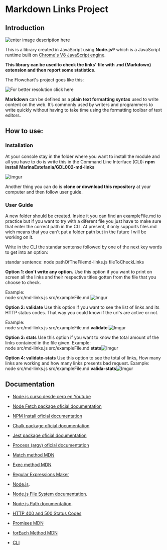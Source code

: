 
# Markdown Links Project

## Introduction

![enter image description here](https://lh3.googleusercontent.com/uSTulQK2T54AS2Dg2Qfxx77tfPhX6VRWiCdLeYEVf_rCPAzrlfyPw9G4BwJuYmpcDzl08vF5G3CQ1A)

  
  

This is a library created in JavaScript using **Node.js®** which is a JavaScript runtime built on [Chrome's V8 JavaScript engine](https://v8.dev/).

  

**This library can be used to check the links' file with .md (Markdown) extension and then report some statistics.**

The Flowchart's project goes like this:

  

![For better resolution click here](https://i.ibb.co/w0xwgcw/diagrama-markdown.png)

  

**Markdown** can be defined as a **plain text formatting syntax** used to write content on the web. It’s commonly used by writers and programmers to write quickly without having to take time using the formatting toolbar of text editors.

  

## How to use:

### Installation
At your console stay in the folder where you want to install the module and all you have to do is write this in the Command Line Interface (CLI):
**npm install MarinaEstefania/GDL002-md-links**

 ![Imgur](https://i.imgur.com/h7JB1Mz.png)

 Another thing you can do is **clone or download this repository** at your computer and then follow user guide.

### User Guide
A new folder should be created. Inside it you can find an exampleFile.md to practice but if you want to try with a diferent file you just have to make sure that enter the correct path in the CLI. 
At present, it only supports files.md wich means that you can't put a folder path but in the future I will be working on it.

Write in the CLI the standar sentense followed by one of the next key words to get into an option: 

standar sentence:
node pathOfTheFilemd-links.js fileToCheckLinks 

**Option 1:  don't write any option.**
Use this option if you want to print on screen all the links and their respective titles gotten from the file that you choose to check.

Example:   
node src/md-links.js src/exampleFile.md
![Imgur](https://imgur.com/nNWtl3d.png)
  
  **Option 2:  validate**
  Use this option if you want to see the list of links and its HTTP status codes. That way you could know if the url's are active or not.  

  Example:   
node src/md-links.js src/exampleFile.md **validate**
![Imgur](https://i.imgur.com/sHjNRMJ.png)
   
   **Option 3:  stats**
Use this option if you want to know the total amount of the links contained in the file given.
     Example:   
node src/md-links.js src/exampleFile.md **stats**![Imgur](https://i.imgur.com/64vMz89.png)

   **Option 4:  validate-stats**
Use this option to see the total of links, How many links are working and how many links presents bad request.
     Example:   
node src/md-links.js src/exampleFile.md **valida-stats**![Imgur](https://i.imgur.com/JzC0j5Z.png)

## Documentation

- [Node.js curso desde cero en Youtube](https://www.youtube.com/watch?v=BhvLIzVL8_o&list=LLgVy8kVPhtvLSTfZA3dqlYA&index=8&t=2194s)

- [Node Fetch package oficial documentation](https://www.npmjs.com/package/node-fetch)

- [NPM Install oficial documentation](https://docs.npmjs.com/cli/install)

  

- [Chalk package oficial documentation](https://www.npmjs.com/package/chalk)

- [Jest package oficial documentation](https://www.npmjs.com/package/jest)

- [Process (argv) oficial documentation](https://nodejs.org/docs/latest/api/process.html)

- [Match method MDN](https://developer.mozilla.org/es/docs/Web/JavaScript/Referencia/Objetos_globales/String/match)

- [Exec method MDN](https://developer.mozilla.org/es/docs/Web/JavaScript/Referencia/Objetos_globales/RegExp/exec)

- [Regular Expressions Maker](https://regexr.com/4cbcc)

- [Node.js](https://nodejs.org/en/).

- [Node.js File System documentation](https://nodejs.org/api/fs.html).

- [Node.js Path documentation](https://nodejs.org/api/path.html).

- [HTTP 400 and 500 Status Codes](https://developer.att.com/video-optimizer/docs/best-practices/http-400-and-500-error-codes)

- [Promises MDN](https://developer.mozilla.org/es/docs/Web/JavaScript/Guide/Usar_promesas)

- [forEach Method MDN](https://developer.mozilla.org/es/docs/Web/JavaScript/Referencia/Objetos_globales/Array/forEach)

- [CLI ](https://www.proyectobyte.com/windows/simbolo-del-sistema/uso-la-interfaz-linea-comandos)
